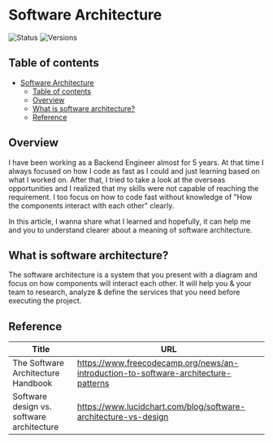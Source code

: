 # Software Architecture

![Status](https://badgen.net/badge/status/in%20progress/orange) ![Versions](https://badgen.net/badge/version/v0.0.1/cyan)

## Table of contents

- [Software Architecture](#software-architecture)
  - [Table of contents](#table-of-contents)
  - [Overview](#overview)
  - [What is software architecture?](#what-is-software-architecture)
  - [Reference](#reference)

## Overview

I have been working as a Backend Engineer almost for 5 years. At that time I always focused on how I code as fast as I could and just learning based on what I worked on. After that, I tried to take a look at the overseas opportunities and I realized that my skills were not capable of reaching the requirement. I too focus on how to code fast without knowledge of "How the components interact with each other" clearly.

In this article, I wanna share what I learned and hopefully, it can help me and you to understand clearer about a meaning of software architecture.

## What is software architecture?

The software architecture is a system that you present with a diagram and focus on how components will interact each other. It will help you & your team to research, analyze & define the services that you need before executing the project.

## Reference

Title | URL
---|---
The Software Architecture Handbook | <https://www.freecodecamp.org/news/an-introduction-to-software-architecture-patterns>
Software design vs. software architecture | <https://www.lucidchart.com/blog/software-architecture-vs-design>
